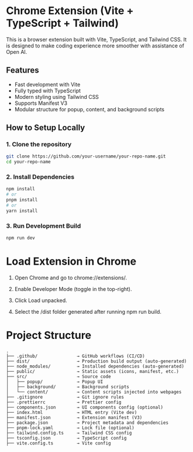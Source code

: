 # Chrome Extension (Vite + TypeScript + Tailwind)

This is a browser extension built with Vite, TypeScript, and Tailwind CSS. It is designed to make coding experience more smoother with assistance of Open AI.

## Features

- Fast development with Vite
- Fully typed with TypeScript
- Modern styling using Tailwind CSS
- Supports Manifest V3
- Modular structure for popup, content, and background scripts

## How to Setup Locally

### 1. Clone the repository

```bash
git clone https://github.com/your-username/your-repo-name.git
cd your-repo-name
```
### 2. Install Dependencies 

```bash
npm install
# or
pnpm install
# or
yarn install
```

### 3. Run Development Build 

```bash 
npm run dev
```

# Load Extension in Chrome
1. Open Chrome and go to chrome://extensions/.

2. Enable Developer Mode (toggle in the top-right).

3. Click Load unpacked.

4. Select the /dist folder generated after running npm run build.
   
# Project Structure 
```
.
├── .github/               → GitHub workflows (CI/CD)
├── dist/                  → Production build output (auto-generated)
├── node_modules/          → Installed dependencies (auto-generated)
├── public/                → Static assets (icons, manifest, etc.)
├── src/                   → Source code
│   ├── popup/             → Popup UI
│   ├── background/        → Background scripts
│   └── content/           → Content scripts injected into webpages
├── .gitignore             → Git ignore rules
├── .prettierrc            → Prettier config
├── components.json        → UI components config (optional)
├── index.html             → HTML entry (Vite dev)
├── manifest.json          → Extension manifest (V3)
├── package.json           → Project metadata and dependencies
├── pnpm-lock.yaml         → Lock file (optional)
├── tailwind.config.ts     → Tailwind CSS config
├── tsconfig.json          → TypeScript config
├── vite.config.ts         → Vite config
```
